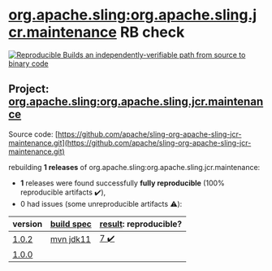 [org.apache.sling:org.apache.sling.jcr.maintenance](https://search.maven.org/artifact/org.apache.sling/org.apache.sling.jcr.maintenance/) RB check
=======

[![Reproducible Builds](https://reproducible-builds.org/images/logos/rb.svg) an independently-verifiable path from source to binary code](https://reproducible-builds.org/)

## Project: [org.apache.sling:org.apache.sling.jcr.maintenance](https://search.maven.org/artifact/org.apache.sling/org.apache.sling.jcr.maintenance/)

Source code: [https://github.com/apache/sling-org-apache-sling-jcr-maintenance.git](https://github.com/apache/sling-org-apache-sling-jcr-maintenance.git)

rebuilding **1 releases** of org.apache.sling:org.apache.sling.jcr.maintenance:
- **1** releases were found successfully **fully reproducible** (100% reproducible artifacts :heavy_check_mark:),
- 0 had issues (some unreproducible artifacts :warning:):

| version | [build spec](BUILDSPEC.md) | [result](https://reproducible-builds.org/docs/jvm/): reproducible? |
| -- | --------- | ------ |
| [1.0.2](https://search.maven.org/artifact/org.apache.sling/org.apache.sling.jcr.maintenance/1.0.2/pom) | [mvn jdk11](org.apache.sling.jcr.maintenance-1.0.2.buildspec) | [7 :heavy_check_mark: ](org.apache.sling.jcr.maintenance-1.0.2.buildcompare) |
| [1.0.0](https://search.maven.org/artifact/org.apache.sling/org.apache.sling.jcr.maintenance/1.0.0/pom) | | |
